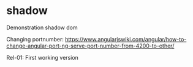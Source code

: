 # shadow
Demonstration shadow dom

Changing portnumber: https://www.angularjswiki.com/angular/how-to-change-angular-port-ng-serve-port-number-from-4200-to-other/

Rel-01: First working version

